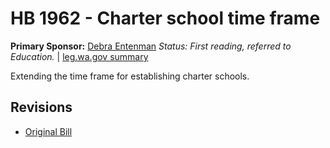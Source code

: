 # HB 1962 - Charter school time frame
**Primary Sponsor:** [Debra Entenman](/person/leg/entenman_de.md)
*Status: First reading, referred to Education.* | [leg.wa.gov summary](https://app.leg.wa.gov/billsummary?BillNumber=1962&Year=2021)

Extending the time frame for establishing charter schools.

## Revisions
* [Original Bill](1/)